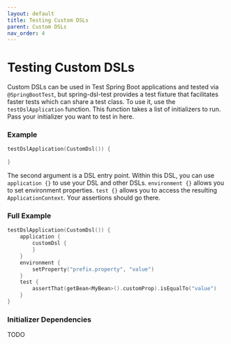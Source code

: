 ```yaml
---
layout: default
title: Testing Custom DSLs
parent: Custom DSLs
nav_order: 4
---
```

# Testing Custom DSLs

Custom DSLs can be used in Test Spring Boot applications and tested via `@SpringBootTest`, but spring-dsl-test provides a test fixture that facilitates faster tests which can share a test class. To use it, use the `testDslApplication` function. This function takes a list of initializers to run. Pass your initializer you want to test in here.

### Example
```kotlin
testDslApplication(CustomDsl()) {
    
}
```

The second argument is a DSL entry point. Within this DSL, you can use `application {}` to use your DSL and other DSLs. `environment {}` allows you to set environment properties. `test {}` allows you to access the resulting `ApplicationContext`. Your assertions should go there.
### Full Example
```kotlin
testDslApplication(CustomDsl()) {
    application {
        customDsl {
        }
    }
    environment {
        setProperty("prefix.property", "value")
    }
    test {
        assertThat(getBean<MyBean>().customProp).isEqualTo("value")
    }
}
```

### Initializer Dependencies

TODO
